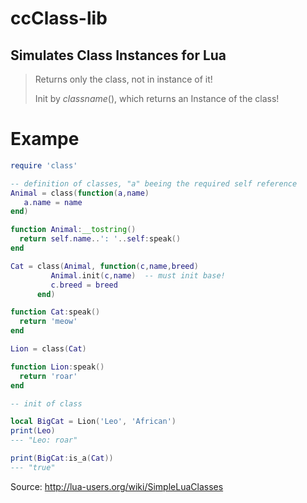 # ccClass-lib

## Simulates Class Instances for Lua

> Returns only the class, not in instance of it!
>
> Init by _classname_(), which returns an Instance of the class!

# Exampe

```lua
require 'class'

-- definition of classes, "a" beeing the required self reference
Animal = class(function(a,name)
   a.name = name
end)

function Animal:__tostring()
  return self.name..': '..self:speak()
end

Cat = class(Animal, function(c,name,breed)
         Animal.init(c,name)  -- must init base!
         c.breed = breed
      end)

function Cat:speak()
  return 'meow'
end

Lion = class(Cat)

function Lion:speak()
  return 'roar'
end
```

```lua
-- init of class

local BigCat = Lion('Leo', 'African')
print(Leo)
--- "Leo: roar"

print(BigCat:is_a(Cat))
--- "true"
```

Source: http://lua-users.org/wiki/SimpleLuaClasses
